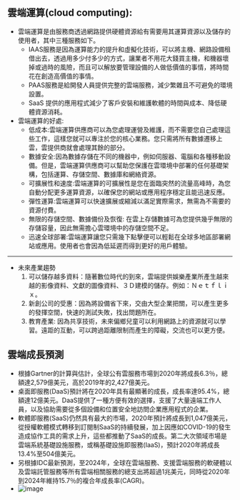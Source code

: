 ## 雲端運算(cloud computing):
+ 雲端運算是由服務商透過網路提供硬體資源給有需要用其運算資源以及儲存的使用者，其中三種服務如下。
  + IAAS服務是因為運算能力的提升和虛擬化技術，可以將主機、網路設備租借出去，透過用多少付多少的方式，讓業者不用花大錢買主機，和機器壞掉或過時的風險，而且可以解放要管理設備的人做低價值的事情，將時間花在創造高價值的事情。
  + PAAS服務是給開發人員提供完整的雲端服務，減少繁雜且不可避免的環境設置。
  + SaaS 提供的應用程式減少了客戶安裝和維護軟體的時間與成本、降低硬體資源消耗。
+ 雲端運算的好處:
  + 低成本:雲端運算供應商可以為您處理運營及維護，而不需要您自己處理這些工作，這樣您就可以專注於您的核心業務。您只需將所有數據遷移上雲，雲提供商就會處理其餘的部分。
  + 數據安全:因為數據存儲在不同的機器中，例如伺服器、電腦和各種移動設備。但是，雲端運算供應商可以幫助您保護在雲環境中部署的任何基礎架構，包括運算、存儲空間、數據庫和網絡資源。
  + 可擴展性和速度:雲端運算的可擴展性是您在面臨突然的流量高峰時，為您自動分配更多運算資源，以確保您的網站或應用程序穩定且能迅速反應。
  + 彈性運算:雲端運算可以快速擴展或縮減以滿足實際需求，無需為不需要的資源付費。
  + 無限的存儲空間、數據備份及恢復: 在雲上存儲數據可為您提供幾乎無限的存儲容量，因此無需擔心雲環境中的存儲空間不足。
  + 迅速全球部署:雲端運算讓您只需幾下點擊便可以輕鬆在全球多地區部署網站或應用。使用者也會因為低延遲而得到更好的用戶體驗。
---
+ 未來產業趨勢
  1.	可以儲存越多資料：隨著數位時代的到來，雲端提供娛樂產業所產生越來越的影像資料、文獻的圖像資料、３Ｄ建模的儲存。例如：Ｎｅｔｆｌｉｘ。
  2.	新創公司的受惠：因為將設備省下來，交由大型企業把關，可以產生更多的發揮空間，快速的測試失敗，找出問題所在。
  3.	教育產業: 因為共享技術，未來偏鄉兒童可以利用網路上的資源就可以學習。遠距的互動，可以跨過距離限制而產生的障礙，交流也可以更方便。

## 雲端成長預測
  + 根據Gartner的計算與估計，全球公有雲服務市場到2020年將成長6.3％，總額達2,579億美元，高於2019年的2,427億美元。
  + 桌面即服務(DaaS)預計將在2020年具有最顯著的成長，成長率達95.4%，總額達12億美元。DaaS提供了一種方便有效的選擇，支援了大量遠端工作人員，以及協助需要從多個設備和位置安全地訪問企業應用程式的企業。
  + 軟體即服務(SaaS)仍然具有最大的市場，2020年預計將成長到1,047億美元，從授權軟體模式轉移到訂閱制SaaS的持續發展，加上因應如COVID-19的發生造成協作工具的需求上升，這些都推動了SaaS的成長。第二大次領域市場是雲端系統基礎設施服務，或稱基礎設施即服務(IaaS)，預計2020年將成長13.4%至504億美元。
  + 另根據IDC最新預測，至2024年，全球在雲端服務、支援雲端服務的軟硬體以及雲端託管服務等所有雲端相關服務的總支出將超過1兆美元，同時從2020年到2024年維持15.7％的複合年成長率(CAGR)。
  + ![image](https://user-images.githubusercontent.com/68813831/111962592-7523c600-8b2d-11eb-8c85-24595b62cb4b.png)

